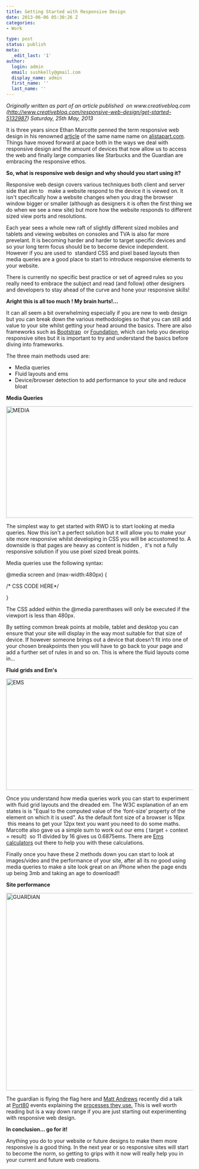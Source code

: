 ```yaml
---
title: Getting Started with Responsive Design
date: 2013-06-06 05:30:26 Z
categories:
- Work

type: post
status: publish
meta:
  _edit_last: '1'
author:
  login: admin
  email: sushkelly@gmail.com
  display_name: admin
  first_name: ''
  last_name: ''
---
```


<p><em>Originally written as part of an article published  on www.creativebloq.com (<a href="http://www.creativebloq.com/responsive-web-design/get-started-5132987">http://www.creativebloq.com/responsive-web-design/get-started-5132987</a>) Saturday, 25th May, 2013 </em></p>
<p>It is three years since Ethan Marcotte penned the term responsive web design in his renowned <a href="http://alistapart.com/article/responsive-web-design" target="_blank">article</a> of the same name name on <a href="http://www.alistapart.com" target="_blank">alistapart.com</a>. Things have moved forward at pace both in the ways we deal with responsive design and the amount of devices that now allow us to access the web and finally large companies like Starbucks and the Guardian are embracing the responsive ethos.</p>
<p><b>So, what is responsive web design and why should you start using it?<!--more--></b></p>
<p>Responsive web design covers various techniques both client and server side that aim to   make a website respond to the device it is viewed on. It isn't specifically how a website changes when you drag the browser window bigger or smaller (although as designers it is often the first thing we do when we see a new site) but more how the website responds to different sized view ports and resolutions.</p>
<p>Each year sees a whole new raft of slightly different sized mobiles and tablets and viewing websites on consoles and TVA is also far more prevelant. It is becoming harder and harder to target specific devices and so your long term focus should be to become device independent.  However if you are used to  standard CSS and pixel based layouts then media queries are a good place to start to introduce responsive elements to your website.</p>
<p>There is currently no specific best practice or set of agreed rules so you really need to embrace the subject and read (and follow) other designers and developers to stay ahead of the curve and hone your responsive skills!</p>
<p><b>Aright this is all too much ! My brain hurts!...  </b></p>
<p>It can all seem a bit overwhelming especially if you are new to web design but you can break down the various methodologies so that you can still add value to your site whilst getting your head around the basics. There are also frameworks such as <a href="http://twitter.github.io/bootstrap/index.html" target="_blank">Bootstrap</a>  or <a href="http://foundation.zurb.com/index.php" target="_blank">Foundation </a> which can help you develop responsive sites but it is important to try and understand the basics before diving into frameworks.</p>
<p>The three main methods used are:</p>
<ul>
<li>Media queries</li>
<li>Fluid layouts and ems</li>
<li>Device/browser detection to add performance to your site and reduce bloat</li>
</ul>
<p><b>Media Queries</b></p>
<p><a href="http://www.sushkelly.co.uk/old/wp-content/uploads/2013/06/MEDIA.jpg"><img alt="MEDIA" src="{{ site.baseurl }}/assets/MEDIA.jpg" width="535" height="300" /></a></p>
<p>The simplest way to get started with RWD is to start looking at media queries. Now this isn't a perfect solution but it will allow you to make your site more responsive whilst developing in CSS you will be accustomed to. A downside is that pages are heavy as content is hidden ,  it's not a fully responsive solution if you use pixel sized break points.</p>
<p>Media queries use the following syntax:</p>
<p>@media screen and (max-width:480px) {</p>
<p>/* CSS CODE HERE*/</p>
<p>}</p>
<p>The CSS added within the @media parenthases will only be executed if the viewport is less than 480px.</p>
<p>By setting common break points at mobile, tablet and desktop you can ensure that your site will display in the way most suitable for that size of device. If however someone brings out a device that doesn't fit into one of your chosen breakpoints then you will have to go back to your page and add a further set of rules in and so on. This is where the fluid layouts come in...</p>
<p><b>Fluid grids and Em's</b></p>
<p><a href="http://www.sushkelly.co.uk/old/wp-content/uploads/2013/06/EMS.jpg"><img alt="EMS" src="{{ site.baseurl }}/assets/EMS.jpg" width="535" height="300" /></a></p>
<p>Once you understand how media queries work you can start to experiment with fluid grid layouts and the dreaded em. The W3C explanation of an em states is is "Equal to the computed value of the ‘font-size’ property of the element on which it is used". As the default font size of a browser is 16px  this means to get your 12px text you want you need to do some maths. Marcotte also gave us a simple sum to work out our ems ( target ÷ context = result)  so 11 divided by 16 gives us 0.6875ems. There are <a href="http://pxtoem.com/" target="_blank">Ems calculators</a> out there to help you with these calculations.</p>
<p>Finally once you have these 2 methods down you can start to look at images/video and the performance of your site, after all its no good using media queries to make a site look great on an iPhone when the page ends up being 3mb and taking an age to download!!</p>
<p><b>Site performance</b></p>
<p><a href="http://www.sushkelly.co.uk/old/wp-content/uploads/2013/06/GUARDIAN.jpg"><img alt="GUARDIAN" src="{{ site.baseurl }}/assets/GUARDIAN.jpg" width="535" height="531" /></a></p>
<p>The guardian is flying the flag here and <a href="https://twitter.com/mattpointblank" target="_blank">Matt Andrews</a> recently did a talk at <a href="https://twitter.com/Port80Events" target="_blank">Port80</a> events explaining the <a href="http://mattandrews.info/talks/port80-2013/#/" target="_blank">processes they use.</a> This is well worth reading but is a way down range if you are just starting out experimenting with responsive web design.</p>
<p><b>In conclusion... go for it! </b></p>
<p>Anything you do to your website or future designs to make them more responsive is a good thing. In the next year or so responsive sites will start to become the norm, so getting to grips with it now will really help you in your current and future web creations.</p>
<p>&nbsp;</p>
